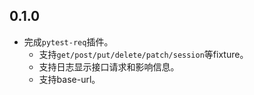## 0.1.0

* 完成`pytest-req`插件。
    * 支持`get/post/put/delete/patch/session`等fixture。
    * 支持日志显示接口请求和影响信息。
    * 支持base-url。